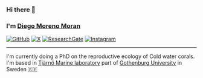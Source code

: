 ### Hi there 👋
### I'm [Diego Moreno Moran](https://github.com/ImDiegoMoreno)

[![GitHub](https://img.shields.io/badge/github-%23121011.svg?style=for-the-badge&logo=github&logoColor=white)](https://github.com/ImDiegoMoreno)
[![X](https://img.shields.io/badge/X-000000?style=for-the-badge&logo=Twitter&logoColor=white)](https://twitter.com/ImDiegoMoreno)
[![ResearchGate](https://img.shields.io/badge/ResearchGate-00CCBB?style=for-the-badge&logo=ResearchGate&logoColor=white)](https://www.researchgate.net/profile/Diego-Moreno-Moran)
[![Instagram](https://img.shields.io/badge/Instagram-%23E4405F.svg?style=for-the-badge&logo=Instagram&logoColor=white)](https://www.instagram.com/imdiegomoreno)

---

I'm currently doing a PhD on the reproductive ecology of Cold water corals. I'm based in [Tjärnö Marine laboratory](https://www.gu.se/en/tjarno) part of [Gothenburg University](https://www.gu.se/en/about/find-staff/diegomorenomoran) in Sweden :sweden: 

